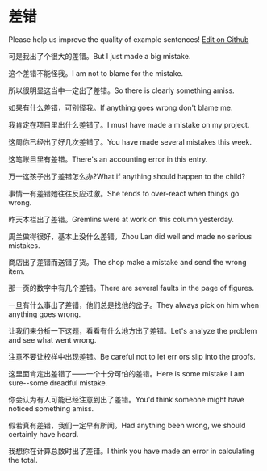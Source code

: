 # 差错

Please help us improve the quality of example sentences! [Edit on Github](https://github.com/jiyushe/jiyu-example-sentence-source/blob/main/chinese/chacuo.md)

<p><span class="chinese">可是我出了个很大的差错。</span><span class="english">But I just made a big mistake.</span></p>

<p><span class="chinese">这个差错不能怪我。</span><span class="english">I am not to blame for the mistake.</span></p>

<p><span class="chinese">所以很明显这当中一定出了差错。</span><span class="english">So there is clearly something amiss.</span></p>

<p><span class="chinese">如果有什么差错，可别怪我。</span><span class="english">If anything goes wrong don't blame me.</span></p>

<p><span class="chinese">我肯定在项目里出什么差错了。</span><span class="english">I must have made a mistake on my project.</span></p>

<p><span class="chinese">这周你已经出了好几次差错了。</span><span class="english">You have made several mistakes this week.</span></p>

<p><span class="chinese">这笔账目里有差错。</span><span class="english">There's an accounting error in this entry.</span></p>

<p><span class="chinese">万一这孩子出了差错怎么办?</span><span class="english">What if anything should happen to the child?</span></p>

<p><span class="chinese">事情一有差错她往往反应过激。</span><span class="english">She tends to over-react when things go wrong.</span></p>

<p><span class="chinese">昨天本栏出了差错。</span><span class="english">Gremlins were at work on this column yesterday.</span></p>

<p><span class="chinese">周兰做得很好，基本上没什么差错。</span><span class="english">Zhou Lan did well and made no serious mistakes.</span></p>

<p><span class="chinese">商店出了差错而送错了货。</span><span class="english">The shop make a mistake and send the wrong item.</span></p>

<p><span class="chinese">那一页的数字中有几个差错。</span><span class="english">There are several faults in the page of figures.</span></p>

<p><span class="chinese">一旦有什么事出了差错，他们总是找他的岔子。</span><span class="english">They always pick on him when anything goes wrong.</span></p>

<p><span class="chinese">让我们来分析一下这题，看看有什么地方出了差错。</span><span class="english">Let's analyze the problem and see what went wrong.</span></p>

<p><span class="chinese">注意不要让校样中出现差错。</span><span class="english">Be careful not to let err ors slip into the proofs.</span></p>

<p><span class="chinese">这里面肯定出差错了——一个十分可怕的差错。</span><span class="english">Here is some mistake I am sure--some dreadful mistake.</span></p>

<p><span class="chinese">你会认为有人可能已经注意到出了差错。</span><span class="english">You'd think someone might have noticed something amiss.</span></p>

<p><span class="chinese">假若真有差错，我们一定早有所闻。</span><span class="english">Had anything been wrong, we should certainly have heard.</span></p>

<p><span class="chinese">我想你在计算总数时出了差错。</span><span class="english">I think you have made an error in calculating the total.</span></p>

